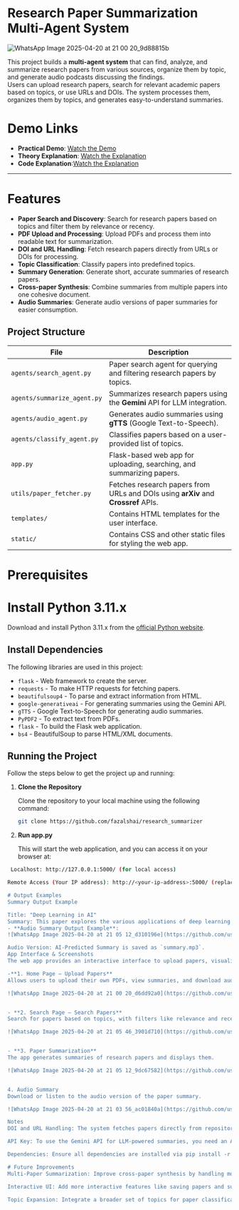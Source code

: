 # Research Paper Summarization Multi-Agent System
![WhatsApp Image 2025-04-20 at 21 00 20_9d88815b](https://github.com/user-attachments/assets/f2122180-e949-4abf-afb8-84d7f5999492)

This project builds a **multi-agent system** that can find, analyze, and summarize research papers from various sources, organize them by topic, and generate audio podcasts discussing the findings.  
Users can upload research papers, search for relevant academic papers based on topics, or use URLs and DOIs. The system processes them, organizes them by topics, and generates easy-to-understand summaries.
# Demo Links

- **Practical Demo**: [Watch the Demo](https://youtu.be/9sMl821pJMI) 
- **Theory Explanation**: [Watch the Explanation](https://youtu.be/I4u3cVgUfpo)
- **Code Explanation**:[Watch the Explanation](https://youtu.be/i3uPd2IQrUg)
---
# Features

- **Paper Search and Discovery**: Search for research papers based on topics and filter them by relevance or recency.
- **PDF Upload and Processing**: Upload PDFs and process them into readable text for summarization.
- **DOI and URL Handling**: Fetch research papers directly from URLs or DOIs for processing.
- **Topic Classification**: Classify papers into predefined topics.
- **Summary Generation**: Generate short, accurate summaries of research papers.
- **Cross-paper Synthesis**: Combine summaries from multiple papers into one cohesive document.
- **Audio Summaries**: Generate audio versions of paper summaries for easier consumption.

## Project Structure

| File                      | Description                                                                                              |
| ------------------------- | -------------------------------------------------------------------------------------------------------- |
| `agents/search_agent.py`   | Paper search agent for querying and filtering research papers by topics.                                  |
| `agents/summarize_agent.py`| Summarizes research papers using the **Gemini** API for LLM integration.                                  |
| `agents/audio_agent.py`    | Generates audio summaries using **gTTS** (Google Text-to-Speech).                                        |
| `agents/classify_agent.py` | Classifies papers based on a user-provided list of topics.                                               |
| `app.py`                  | Flask-based web app for uploading, searching, and summarizing papers.                                    |
| `utils/paper_fetcher.py`   | Fetches research papers from URLs and DOIs using **arXiv** and **Crossref** APIs.                         |
| `templates/`               | Contains HTML templates for the user interface.                                                           |
| `static/`                  | Contains CSS and other static files for styling the web app.                                             |

# Prerequisites

# Install Python 3.11.x

Download and install Python 3.11.x from the [official Python website](https://www.python.org/downloads/).

## Install Dependencies

The following libraries are used in this project:

- `flask` - Web framework to create the server.
- `requests` - To make HTTP requests for fetching papers.
- `beautifulsoup4` - To parse and extract information from HTML.
- `google-generativeai` - For generating summaries using the Gemini API.
- `gTTS` - Google Text-to-Speech for generating audio summaries.
- `PyPDF2` - To extract text from PDFs.
- `flask` - To build the Flask web application.
- `bs4` - BeautifulSoup to parse HTML/XML documents.
## Running the Project

Follow the steps below to get the project up and running:

1. **Clone the Repository**

   Clone the repository to your local machine using the following command:

   ```bash
   git clone https://github.com/fazalshai/research_summarizer
2. **Run app.py**

   This will start the web application, and you can access it on your browser at:
```bash
 Localhost: http://127.0.0.1:5000/ (for local access)

Remote Access (Your IP address): http://<your-ip-address>:5000/ (replace <your-ip-address> with your actual machine's IP address)

# Output Examples
Summary Output Example

Title: "Deep Learning in AI"
Summary: This paper explores the various applications of deep learning techniques in artificial intelligence. It covers neural networks, computer vision, and natural language processing advancements in AI systems...
- **Audio Summary Output Example**:
![WhatsApp Image 2025-04-20 at 21 05 12_d310196e](https://github.com/user-attachments/assets/4bf636ee-eafd-41fa-871e-165d384fb8bd)

Audio Version: AI-Predicted Summary is saved as `summary.mp3`.
App Interface & Screenshots
The web app provides an interactive interface to upload papers, visualize summaries, and download audio.

-**1. Home Page – Upload Papers**
Allows users to upload their own PDFs, view summaries, and download audio.

![WhatsApp Image 2025-04-20 at 21 00 20_d6dd92a0](https://github.com/user-attachments/assets/ff4c76c3-5249-4796-a5d6-307eaa779092)


- **2. Search Page – Search Papers**
Search for papers based on topics, with filters like relevance and recency.

![WhatsApp Image 2025-04-20 at 21 05 46_3901d710](https://github.com/user-attachments/assets/40ff24ea-6213-4376-bd9b-8a6026015a22)


- **3. Paper Summarization**
The app generates summaries of research papers and displays them.

![WhatsApp Image 2025-04-20 at 21 05 12_9dc67582](https://github.com/user-attachments/assets/0746928d-68c5-4a57-9daa-3ae4b30d2d4e)


4. Audio Summary
Download or listen to the audio version of the paper summary.

![WhatsApp Image 2025-04-20 at 21 03 56_ac01840a](https://github.com/user-attachments/assets/c6b7c28f-caa7-4774-b758-c56e4c4bd618)

Notes
DOI and URL Handling: The system fetches papers directly from repositories like arXiv or Crossref.

API Key: To use the Gemini API for LLM-powered summaries, you need an API key.

Dependencies: Ensure all dependencies are installed via pip install -r requirements.txt.

# Future Improvements
Multi-Paper Summarization: Improve cross-paper synthesis by handling more papers simultaneously.

Interactive UI: Add more interactive features like saving papers and summaries for later access.

Topic Expansion: Integrate a broader set of topics for paper classification.

